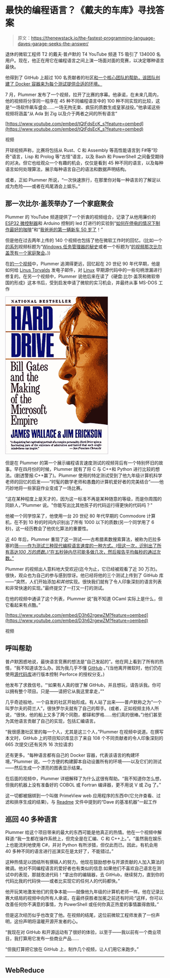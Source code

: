 # 最快的编程语言？《戴夫的车库》寻找答案

> 原文：<https://thenewstack.io/the-fastest-programming-language-daves-garage-seeks-the-answer/>

退休的微软工程师 T2 的戴夫·普卢默的 T4 YouTube 频道 T5 吸引了 134000 名用户。现在，他正在用它在编程语言之间上演一场面对面的竞赛，以决定哪种语言最快。

他得到了 GitHub 上超过 100 名贡献者的社区[和一个核心团队的帮助，该团队创建了 Docker 容器来为每个测试提供合适的环境。](https://github.com/PlummersSoftwareLLC/Primes#readme)

7 月，Plummer 发布了一个视频，拉开了比赛的序幕。他承诺，在未来几周内，他的视频将分享同一程序在 45 种不同编程语言中的 100 种不同实现的比较，这是“一场软件飙车盛会……一场无拘无束、疯狂的质数生成皇家战役。”他承诺这些视频将涵盖“从 Ada 到 Zig 以及介于两者之间的所有语言”

[https://www.youtube.com/embed/tQtFdsEcK_s?feature=oembed](https://www.youtube.com/embed/tQtFdsEcK_s?feature=oembed)

视频

开球视频声称，比赛将包括从 Rust、C 和 Assembly 等高性能语言到 F#等“珍奇”语言，Lisp 和 Prolog 等“古怪”语言，以及 Bash 和 PowerShell 之间备受期待的对决。但它也给观众一个有趣的机会，仅仅是看到 45 种不同的语言，以及每种语言如何处理算法，展示每种语言自己的语法和数据声明结构。

或者，正如 Plummer 所说，“一次快速旅行，在那里你对每一种语言的了解足以成为危险——或者在鸡尾酒会上娱乐。”

## 那一次比尔·盖茨举办了一个家庭聚会

Plummer 的 YouTube 频道提供了一个折衷的视频组合，记录了从他用廉价的 [ESP32 微控制器](https://en.wikipedia.org/wiki/ESP32)和 Arduino 控制的 led 灯进行的实验到“[如何在停电的情况下制作最好的咖啡](https://www.youtube.com/watch?v=mAviU7frxog)”和“[我爸爸的第一辆新车 50 岁了](https://www.youtube.com/watch?v=oXdOJ8_iKPs)！”

但是他在过去两年上传的 140 个视频也包括了他在微软工作时的回忆。(比如一个[的](https://www.youtube.com/watch?v=4UduzUmetP4)[系列](https://www.youtube.com/watch?v=f8VBOiPV-_M)视频标题为“[Windows 任务管理器的秘史](https://www.youtube.com/watch?v=CyJw2MumgTQ)或者一个标题为“[的视频那次比尔盖茨有一个家庭聚会](https://www.youtube.com/watch?v=RBFdLwbzmB8)。))

在[的一个视频](https://youtu.be/a9ZADRy5W0c)中，Plummer 追溯得更远，回忆起在 20 世纪 90 年代早期，他是如何给 [Linus Torvalds](https://thenewstack.io/linus-torvalds-on-why-open-source-solves-the-biggest-problems/) 发电子邮件，对 [Linux](https://training.linuxfoundation.org/training/course-catalog/?utm_content=logo-sponsorpage&utm_source=thenewstack&utm_medium=website&utm_campaign=platform) 早期源代码中的一些句柄泄漏进行修复的。在另一个视频中，Plummer 说他后来在读了《硬盘:比尔·盖茨和微软帝国的形成》这本书后，受到启发申请了微软的实习机会，并最终从事 MS-DOS 工作

![Cover of Hard Drive - Bill Gates and the Making of the Microsoft Empire - book cover via Amazon](img/89c0cff5fb5d43c66054dc158c38bd45.png)

但是在 Plummer 的第一个展示编程语言速度测试的视频背后有一个特别怀旧的故事。早在四月份的时候，Plummer 就有了将 C 与 C++和 Python 进行比较的想法。(剧透警报:C++赢了)。Plummer 使用的特定测试受到了他九年级计算机科学老师的回忆的启发——“时髦的数学老师和愚蠢的计算机爱好者的完美结合”——他巧妙地将一些家庭作业变成了一场比赛。

“这在某种程度上是天才的，因为这一标准不再是某种随意的等级，而是你周围的同龄人，”Plummer 说。"你能写出比其他孩子的代码运行得更快的代码吗？"

他被一个同学惊呆了，他使用一台 20 世纪 80 年代早期的 Commodore 计算机，在不到 10 秒的时间内识别出了所有 1000 以下的质数(另一个同学用了 6 秒)，这一经历教会了他优化算法的重要性。

近 40 年后，Plummer 重现了这一测试——古希腊素数搜索算法，被称为厄拉多塞的[筛——作为测试三种现代编程语言速度的一种方式。(但这一次，识别出了所有高达*100 万的质数。*)“在五秒钟内尽可能多做几次，然后报告平均每秒的通过次数。”](https://en.wikipedia.org/wiki/Sieve_of_Eratosthenes)

Plummer 的视频出人意料地大受欢迎(迄今为止，它已经被观看了近 30 万次)。很快，观众也为自己的参与感到惊讶。他已经将他的三个测试上传到了 GitHub 库——“突然，人们开始添加*和其他*实现。很快我们就有了令人印象深刻的语言列表和非常快速的实现。”最终提交了一打又一打的测试。

在他的视频中通读了这个列表，Plummer 说“我不知道 OCaml 实际上是什么，但它看起来有点酷。”

[https://www.youtube.com/embed/D3h62rgewZM?feature=oembed](https://www.youtube.com/embed/D3h62rgewZM?feature=oembed)

视频

## 呼叫帮助

普卢默困惑地说，最快语言竞赛的想法是“自己发起的”。他在网上看到了所有的热情，“我不知道该怎么办。因为我几乎不懂 [GitHub](https://github.com) 。”(当他离开微软时，他们仍在使用[源代码库](https://devblogs.microsoft.com/oldnewthing/20180122-00/?p=97855)进行版本控制 Perforce 的授权分支。)

他发布了求救信号。“‘如果有人真的很了解 GitHub，并且想玩，请告诉我。你可以拥有整个项目。只是——请把它从我这里拿走，”"

几乎奇迹般地，一个自发的社区开始形成。有人站了出来——普卢默称之为“一个叫罗尔夫的荷兰人”，很快罗尔夫就有了自己的帮手。(或者，正如视频主持人所说，“很快，他的船上又多了两个同胞，都铎和罗格……他们真的很棒。”)他们甚至为其他语言贡献了自己的实现，包括汇编语言。

“我很感激社区里的每一个人，尤其是这三个人，”Plummer 在视频中说道。在撰写本文时，GitHub 上的项目知识库显示了来自 108 个不同贡献者的令人印象深刻的 665 次提交(还有另外 16 次拉请求)

还有更多。“每种语言都有自己的 Docker 容器，代表该语言的构建环境，”Plummer 说。一个方便的构建脚本自动设置所有的环境——以及它们的测试——然后生成一个漂亮的图表显示结果。

在后面的视频中，Plummer 详细解释了为什么这很有帮助。“我不知道你怎么想，但我的机器上没有准备好的 COBOL 或 Fortran 编译器，更不用说 V 或 Zig 了。”

这一切都被捆绑到一个叫做 PrimeView web 应用程序的东西中(它允许查看、过滤和排序生成的结果)，与 [Readme](https://github.com/PlummersSoftwareLLC/Primes/blob/drag-race/README.md) 文件中提到的“Dave 的基准机器”一起工作

## 巡回 40 多种语言

Plummer 给这个项目带来的最大的东西可能是他真正的热情。他在一个视频中解释道:“我一生都在操作系统上，但完全是在汇编、C 和 C++上。”。“虽然我在娱乐上也能流利地使用 C#，并对 Python 有所涉猎，但仅此而已。因此，有机会用 40 多种不同的语言进行巡演实在是太好了，不能错过。”

这种热情足以团结所有撰稿人的努力。他现在鼓励想参与开源贡献的人加入算法的微调。他对不同编程语言的爱好者也有类似的信息:如果他们不喜欢自己语言在测试中的表现，那就改进代码！“拿出你的编辑器，去 GitHub，继续努力，直到你的代码比我的代码快——或者比实现它的任何人的代码都快。”

他开玩笑地激发他们的竞争本能——就像他九年级的计算机老师一样。他在记录比赛大结局的视频中向所有人承诺，在最终获胜者加冕之前还有时间:“这样，你可以改善任何你不满意的事情，为 PowerShell 或任何你真正热爱的事情赢得救赎。”

但是这次经历似乎也改变了他。在视频的结尾，这位前微软工程师发表了一份声明，这份声明将温暖开源开发者的心。

“我现在对 GitHub 和开源运动有了很好的体验，以至于——我以前有一个商业项目，我打算用它发布一些商业产品……

“但我打算把它放在 GitHub 上，制作几个视频，让人们用它来跑步。”

* * *

## WebReduce

<svg xmlns:xlink="http://www.w3.org/1999/xlink" viewBox="0 0 68 31" version="1.1"><title>Group</title> <desc>Created with Sketch.</desc></svg>